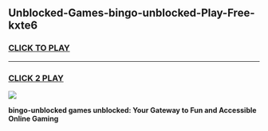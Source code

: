 
## Unblocked-Games-bingo-unblocked-Play-Free-kxte6
<h3>
<a href="https://premium76.site?title=bingo-unblocked&ref=21A">CLICK TO PLAY</a></h3>
<hr>

<h3>
<a href="https://premium76.site?title=bingo-unblocked&ref=21A">CLICK 2 PLAY</a>
  
</h3>

<a href="https://premium76.site?title=bingo-unblocked&ref=21A"><img src="https://clearcache.store/games.png"></a>


**bingo-unblocked games unblocked: Your Gateway to Fun and Accessible Online Gaming**
